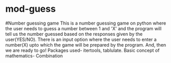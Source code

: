 # mod-guess
#Number guessing game
This is a number guessing game on python where the user needs to guess a number between 1 and 'X' and the program will tell us the number guessed based on the responses given by the user(YES/NO). There is an input option where the user needs to enter a number(X) upto which the game will be prepared by the program. And, then we are ready to go!
Packages used- itertools, tablulate.
Basic concept of mathematics- Combination
